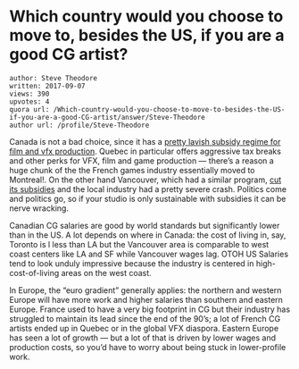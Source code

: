 # Which country would you choose to move to, besides the US, if you are a good CG artist?

	author: Steve Theodore
	written: 2017-09-07
	views: 390
	upvotes: 4
	quora url: /Which-country-would-you-choose-to-move-to-besides-the-US-if-you-are-a-good-CG-artist/answer/Steve-Theodore
	author url: /profile/Steve-Theodore


Canada is not a bad choice, since it has a [pretty lavish subsidy regime for film and vfx production](http://www.ctvnews.ca/politics/blame-canada-u-s-visual-effects-artists-want-reforms-under-nafta-1.3487616). Quebec in particular offers aggressive tax breaks and other perks for VFX, film and game production — there’s a reason a huge chunk of the the French games industry essentially moved to Montreal!. On the other hand Vancouver, which had a similar program, [cut its subsidies](http://www.vancitybuzz.com/2016/05/bc-film-tax-credits-changes/) and the local industry had a pretty severe crash. Politics come and politics go, so if your studio is only sustainable with subsidies it can be nerve wracking.

Canadian CG salaries are good by world standards but significantly lower than in the US. A lot depends on where in Canada: the cost of living in, say, Toronto is l less than LA but the Vancouver area is comparable to west coast centers like LA and SF while Vancouver wages lag. OTOH US Salaries tend to look unduly impressive because the industry is centered in high-cost-of-living areas on the west coast.

In Europe, the “euro gradient” generally applies: the northern and western Europe will have more work and higher salaries than southern and eastern Europe. France used to have a very big footprint in CG but their industry has struggled to maintain its lead since the end of the 90’s; a lot of French CG artists ended up in Quebec or in the global VFX diaspora. Eastern Europe has seen a lot of growth — but a lot of that is driven by lower wages and production costs, so you’d have to worry about being stuck in lower-profile work.

